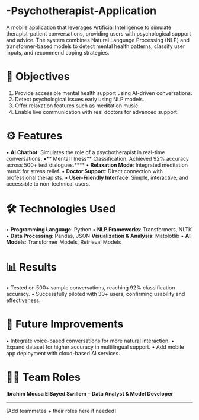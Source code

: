 # -Psychotherapist-Application
  A mobile application that leverages Artificial Intelligence to simulate therapist-patient conversations, providing users with psychological support and advice. The system combines Natural Language Processing (NLP) and transformer-based models to detect mental health patterns, classify user inputs, and recommend coping strategies.

# 🎯 Objectives
  1. Provide accessible mental health support using AI-driven conversations.
  2. Detect psychological issues early using NLP models.
  3. Offer relaxation features such as meditation music.
  4. Enable live communication with real doctors for advanced support.

# ⚙️ Features
 • **AI Chatbot**: Simulates the role of a psychotherapist in real-time conversations.
 •** Mental Illness** Classification: Achieved 92% accuracy across 500+ test dialogues.****
 • **Relaxation Mode**: Integrated meditation music for stress relief.
 • **Doctor Support**: Direct connection with professional therapists.
 • **User-Friendly Interface**: Simple, interactive, and accessible to non-technical users.

# 🛠 Technologies Used
  • **Programming Language**: Python
  • **NLP Frameworks**: Transformers, NLTK
  • **Data Processing**: Pandas, JSON
  **Visualization & Analysis**: Matplotlib
  • **AI Models**: Transformer Models, Retrieval Models

# 📊 Results
  • Tested on 500+ sample conversations, reaching 92% classification accuracy.
  • Successfully piloted with 30+ users, confirming usability and effectiveness.

# 🚀 Future Improvements
  • Integrate voice-based conversations for more natural interaction.
  • Expand dataset for higher accuracy in multilingual support.
  • Add mobile app deployment with cloud-based AI services.

# 👨‍💻 Team Roles
  **Ibrahim Mousa ElSayed Swillem** – **Data Analyst & Model Developer**
********
[Add teammates + their roles here if needed]

